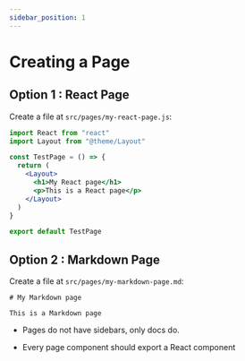 ```yaml
---
sidebar_position: 1
---
```


# Creating a Page

## Option 1 : React Page

Create a file at `src/pages/my-react-page.js`:

```jsx title="src/pages/my-react-page.js"
import React from "react"
import Layout from "@theme/Layout"

const TestPage = () => {
  return (
    <Layout>
      <h1>My React page</h1>
      <p>This is a React page</p>
    </Layout>
  )
}

export default TestPage
```

## Option 2 : Markdown Page

Create a file at `src/pages/my-markdown-page.md`:

```mdx title="src/pages/my-markdown-page.md"
# My Markdown page

This is a Markdown page
```

- Pages do not have sidebars, only docs do.

- Every page component should export a React component

